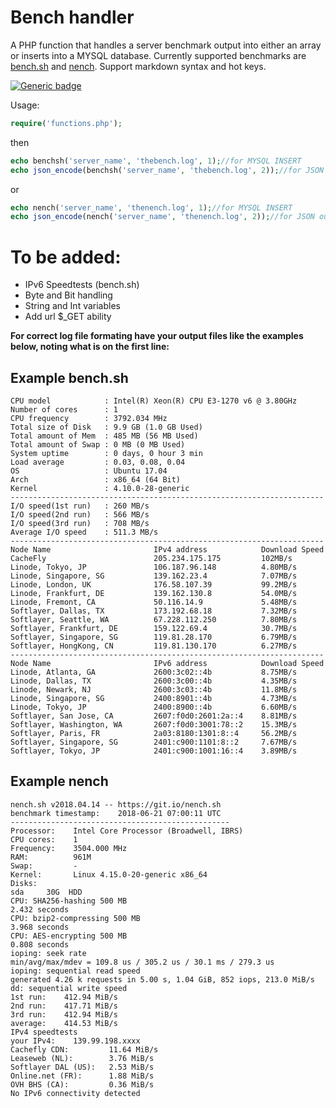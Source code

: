<h1>Bench handler</h1>
<p>A PHP function that handles a server benchmark output into either an array or inserts into a MYSQL database. Currently supported benchmarks are <a href="https://bench.sh/">bench.sh</a> and <a href="https://github.com/n-st/nench">nench</a>. Support markdown syntax and hot keys.</p>

[![Generic badge](https://img.shields.io/badge/version-0.2-blue.svg)](https://shields.io/)


<p>Usage:</p>

```php
require('functions.php');
```
<p>
then
</p>

```php
echo benchsh('server_name', 'thebench.log', 1);//for MYSQL INSERT
echo json_encode(benchsh('server_name', 'thebench.log', 2));//for JSON output
```
<p>
or
</p>

```php
echo nench('server_name', 'thenench.log', 1);//for MYSQL INSERT
echo json_encode(nench('server_name', 'thenench.log', 2));//for JSON output
```

<h1>To be added:</h1>
<ul>
  <li>IPv6 Speedtests (bench.sh)</li>
  <li>Byte and Bit handling</li>
  <li>String and Int variables</li>
  <li>Add url $_GET ability</li>
</ul>

<p>

__For correct log file formating have your output files like the examples below, noting what is on the first line:__

</p>


<h2>Example bench.sh</h2>
<pre><code>CPU model            : Intel(R) Xeon(R) CPU E3-1270 v6 @ 3.80GHz
Number of cores      : 1
CPU frequency        : 3792.034 MHz
Total size of Disk   : 9.9 GB (1.0 GB Used)
Total amount of Mem  : 485 MB (56 MB Used)
Total amount of Swap : 0 MB (0 MB Used)
System uptime        : 0 days, 0 hour 3 min
Load average         : 0.03, 0.08, 0.04
OS                   : Ubuntu 17.04
Arch                 : x86_64 (64 Bit)
Kernel               : 4.10.0-28-generic
----------------------------------------------------------------------
I/O speed(1st run)   : 260 MB/s
I/O speed(2nd run)   : 566 MB/s
I/O speed(3rd run)   : 708 MB/s
Average I/O speed    : 511.3 MB/s
----------------------------------------------------------------------
Node Name                       IPv4 address            Download Speed
CacheFly                        205.234.175.175         102MB/s
Linode, Tokyo, JP               106.187.96.148          4.80MB/s
Linode, Singapore, SG           139.162.23.4            7.07MB/s
Linode, London, UK              176.58.107.39           99.2MB/s
Linode, Frankfurt, DE           139.162.130.8           54.0MB/s
Linode, Fremont, CA             50.116.14.9             5.48MB/s
Softlayer, Dallas, TX           173.192.68.18           7.32MB/s
Softlayer, Seattle, WA          67.228.112.250          7.80MB/s
Softlayer, Frankfurt, DE        159.122.69.4            30.7MB/s
Softlayer, Singapore, SG        119.81.28.170           6.79MB/s
Softlayer, HongKong, CN         119.81.130.170          6.27MB/s
----------------------------------------------------------------------
Node Name                       IPv6 address            Download Speed
Linode, Atlanta, GA             2600:3c02::4b           8.75MB/s
Linode, Dallas, TX              2600:3c00::4b           4.35MB/s
Linode, Newark, NJ              2600:3c03::4b           11.8MB/s
Linode, Singapore, SG           2400:8901::4b           4.73MB/s
Linode, Tokyo, JP               2400:8900::4b           6.60MB/s
Softlayer, San Jose, CA         2607:f0d0:2601:2a::4    8.81MB/s
Softlayer, Washington, WA       2607:f0d0:3001:78::2    15.3MB/s
Softlayer, Paris, FR            2a03:8180:1301:8::4     56.2MB/s
Softlayer, Singapore, SG        2401:c900:1101:8::2     7.67MB/s
Softlayer, Tokyo, JP            2401:c900:1001:16::4    3.89MB/s</code></pre>

<h2>Example nench</h2>
<pre><code>nench.sh v2018.04.14 -- https://git.io/nench.sh
benchmark timestamp:    2018-06-21 07:00:11 UTC
-------------------------------------------------
Processor:    Intel Core Processor (Broadwell, IBRS)
CPU cores:    1
Frequency:    3504.000 MHz
RAM:          961M
Swap:         -
Kernel:       Linux 4.15.0-20-generic x86_64
Disks:
sda     30G  HDD
CPU: SHA256-hashing 500 MB
2.432 seconds
CPU: bzip2-compressing 500 MB
3.968 seconds
CPU: AES-encrypting 500 MB
0.808 seconds
ioping: seek rate
min/avg/max/mdev = 109.8 us / 305.2 us / 30.1 ms / 279.3 us
ioping: sequential read speed
generated 4.26 k requests in 5.00 s, 1.04 GiB, 852 iops, 213.0 MiB/s
dd: sequential write speed
1st run:    412.94 MiB/s
2nd run:    417.71 MiB/s
3rd run:    412.94 MiB/s
average:    414.53 MiB/s
IPv4 speedtests
your IPv4:    139.99.198.xxxx
Cachefly CDN:         11.64 MiB/s
Leaseweb (NL):        3.76 MiB/s
Softlayer DAL (US):   2.53 MiB/s
Online.net (FR):      1.88 MiB/s
OVH BHS (CA):         0.36 MiB/s
No IPv6 connectivity detected</code></pre>
